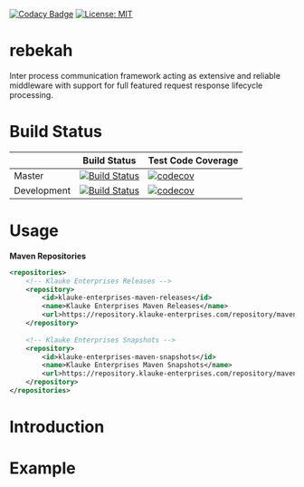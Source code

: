 [![Codacy Badge](https://api.codacy.com/project/badge/Grade/7333ea32ec6445a28004309a19f4c93a)](https://www.codacy.com/app/info_101/rebekah?utm_source=github.com&amp;utm_medium=referral&amp;utm_content=FelixKlauke/rebekah&amp;utm_campaign=Badge_Grade)
[![License: MIT](https://img.shields.io/badge/License-MIT-yellow.svg)](https://opensource.org/licenses/MIT)

# rebekah
Inter process communication framework acting as extensive and reliable middleware with support for full featured request response lifecycle processing.

# Build Status
|             	| Build Status                                                                                                                                              	| Test Code Coverage                                                                                                                                               	|
|-------------	|-----------------------------------------------------------------------------------------------------------------------------------------------------------	|------------------------------------------------------------------------------------------------------------------------------------------------------------------	|
| Master      	| [![Build Status](https://travis-ci.org/FelixKlauke/rebekah.svg?branch=master)](https://travis-ci.org/FelixKlauke/rebekah) 	| [![codecov](https://codecov.io/gh/FelixKlauke/rebekah/branch/master/graph/badge.svg)](https://codecov.io/gh/FelixKlauke/rebekah) 	|
| Development 	| [![Build Status](https://travis-ci.org/FelixKlauke/rebekah.svg?branch=dev)](https://travis-ci.org/FelixKlauke/rebekah)    	| [![codecov](https://codecov.io/gh/FelixKlauke/rebekah/branch/dev/graph/badge.svg)](https://codecov.io/gh/FelixKlauke/rebekah)    	|

# Usage

**Maven Repositories**

```xml
<repositories>
    <!-- Klauke Enterprises Releases -->
    <repository>
        <id>klauke-enterprises-maven-releases</id>
        <name>Klauke Enterprises Maven Releases</name>
        <url>https://repository.klauke-enterprises.com/repository/maven-releases/</url>
    </repository>
	
    <!-- Klauke Enterprises Snapshots -->
    <repository>
        <id>klauke-enterprises-maven-snapshots</id>
        <name>Klauke Enterprises Maven Snapshots</name>
        <url>https://repository.klauke-enterprises.com/repository/maven-snapshots/</url>
    </repository>
</repositories>
```

# Introduction

# Example
